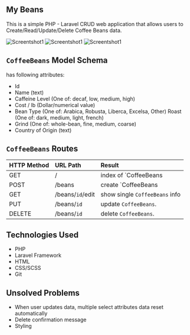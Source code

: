 ## My Beans 

This is a simple PHP - Laravel CRUD web application that allows users to Create/Read/Update/Delete Coffee Beans data.

![Screentshot1](https://i.imgur.com/U3BKNG4.jpg)
![Screentshot1](https://i.imgur.com/PYvuRKJ.jpg)
![Screentshot1](https://i.imgur.com/bUTSkGb.jpg)


## `CoffeeBeans` Model Schema
has following attributes:
- Id
- Name (text)
- Caffeine Level (One of: decaf, low, medium, high)
- Cost / lb (Dollar/numerical value)
- Bean Type (One of: Arabica, Robusta, Liberca, Excelsa, Other) Roast (One of: dark, medium, light, french)
- Grind (One of: whole-bean, fine, medium, coarse)
- Country of Origin (text)

## `CoffeeBeans` Routes

| HTTP Method   | URL Path           | Result                           | 
|:--------------|:-------------------|:---------------------------------| 
| GET           | /                  | index of `CoffeeBeans            | 
| POST          | /beans             | create `CoffeeBeans              | 
| GET           | /beans/`id`/edit   | show single `CoffeeBeans` info   | 
| PUT           | /beans/`id`        | update `CoffeeBeans`.            | 
| DELETE        | /beans/`id`        | delete `CoffeeBeans`.            |



## Technologies Used

- PHP
- Laravel Framework
- HTML
- CSS/SCSS
- Git


## Unsolved Problems 

- When user updates data, multiple select attributes data reset automatically
- Delete confirmation message
- Styling 


